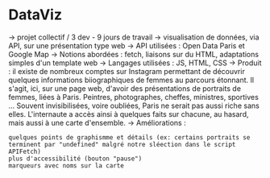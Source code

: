 # DataViz

-> projet collectif / 3 dev - 9 jours de travail
-> visualisation de données, via API, sur une présentation type web
-> API utilisées : Open Data Paris et Google Map
-> Notions abordées : fetch, liaisons sur du HTML, adaptations simples d'un template web
-> Langages utilisées : JS, HTML, CSS
-> Produit : il existe de nombreux comptes sur Instagram permettant de découvrir quelques informations biiographiques de femmes au parcours étonnant. Il s'agit, ici, sur une page web, d'avoir des présentations de portraits de femmes, liées à Paris. Peintres, photographes, cheffes, ministres, sportives ... Souvent invisibilisées, voire oubliées, Paris ne serait pas aussi riche sans elles. L'internaute a accès ainsi à quelques faits sur chacune, au hasard, mais aussi à une carte d'ensemble.
-> Améliorations :

    quelques points de graphismme et détails (ex: certains portraits se terminent par "undefined" malgré notre sléection dans le script APIFetch)
    plus d'accessibilité (bouton "pause")
    marqueurs avec noms sur la carte
